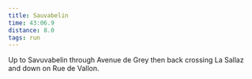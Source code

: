 ```yaml
---
title: Sauvabelin
time: 43:06.9
distance: 8.0
tags: run
---
```


Up to Savuvabelin through Avenue de Grey then back crossing La Sallaz and down on Rue de Vallon.
